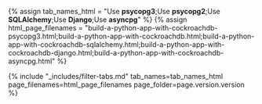 {% assign tab_names_html = "Use <strong>psycopg3</strong>;Use <strong>psycopg2</strong>;Use <strong>SQLAlchemy</strong>;Use <strong>Django</strong>;Use <strong>asyncpg</strong>" %}
{% assign html_page_filenames = "build-a-python-app-with-cockroachdb-psycopg3.html;build-a-python-app-with-cockroachdb.html;build-a-python-app-with-cockroachdb-sqlalchemy.html;build-a-python-app-with-cockroachdb-django.html;build-a-python-app-with-cockroachdb-asyncpg.html" %}

{% include "_includes/filter-tabs.md" tab_names=tab_names_html page_filenames=html_page_filenames page_folder=page.version.version %}
